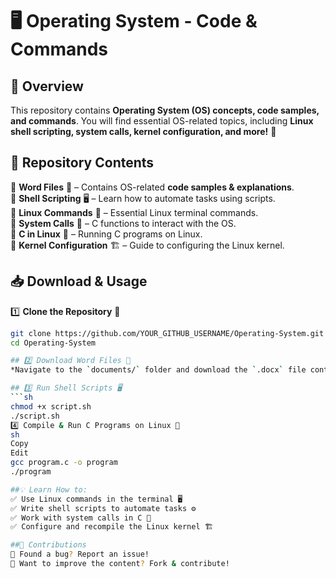 # 🖥️ Operating System - Code & Commands  
  

## 📌 Overview  
This repository contains **Operating System (OS) concepts, code samples, and commands**. You will find essential OS-related topics, including **Linux shell scripting, system calls, kernel configuration, and more!** 🐧  

## 📂 Repository Contents  
🔹 **Word Files** 📄 – Contains OS-related **code samples & explanations**.  
🔹 **Shell Scripting** 🖥️ – Learn how to automate tasks using scripts.  
🔹 **Linux Commands** 📜 – Essential Linux terminal commands.  
🔹 **System Calls** 🔗 – C functions to interact with the OS.  
🔹 **C in Linux** 🔧 – Running C programs on Linux.  
🔹 **Kernel Configuration** 🏗️ – Guide to configuring the Linux kernel.  

## 📥 Download & Usage  
1️⃣ **Clone the Repository** 📂  
```sh
git clone https://github.com/YOUR_GITHUB_USERNAME/Operating-System.git
cd Operating-System

## 2️⃣ Download Word Files 📄  
*Navigate to the `documents/` folder and download the `.docx` file containing code samples & explanations.*  

## 3️⃣ Run Shell Scripts 🖥️  
```sh
chmod +x script.sh  
./script.sh  
4️⃣ Compile & Run C Programs on Linux 🔧
sh
Copy
Edit
gcc program.c -o program  
./program  

##💡 Learn How to:
✅ Use Linux commands in the terminal 🖥️
✅ Write shell scripts to automate tasks ⚙️
✅ Work with system calls in C 🔗
✅ Configure and recompile the Linux kernel 🏗️

##🎯 Contributions
🔹 Found a bug? Report an issue!
🔹 Want to improve the content? Fork & contribute!
